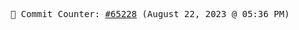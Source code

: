 <p align="center">
    <samp>
        📮 Commit Counter: <a href="https://github.com/Javascript-void0/Javascript-void0/commits/main">#65228</a> (August 22, 2023 @ 05:36 PM)
    </samp>
</p>